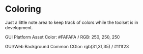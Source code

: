 # Coloring
Just a little note area to keep track of colors while the toolset is in development.

GUI Platform Asset Color: #FAFAFA / RGB: 250, 250, 250

GUI/Web Background Common COlor: rgb(31,31,35) / #1f1f23
